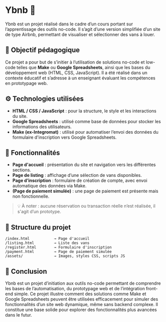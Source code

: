 # Ybnb 🚌

Ybnb est un projet réalisé dans le cadre d’un cours portant sur l’apprentissage des outils no-code. Il s’agit d’une version simplifiée d’un site de type Airbnb, permettant de visualiser et sélectionner des vans à louer.

## 🎯 Objectif pédagogique

Ce projet a pour but de s’initier à l’utilisation de solutions no-code et low-code telles que **Make** ou **Google Spreadsheets**, ainsi que les bases du développement web (HTML, CSS, JavaScript). Il a été réalisé dans un contexte éducatif et s’adresse à un enseignant évaluant les compétences en prototypage web.

## ⚙️ Technologies utilisées

- **HTML / CSS / JavaScript** : pour la structure, le style et les interactions du site.
- **Google Spreadsheets** : utilisé comme base de données pour stocker les informations des utilisateurs.
- **Make (ex-Integromat)** : utilisé pour automatiser l’envoi des données du formulaire d'inscription vers Google Spreadsheets.

## 🧩 Fonctionnalités

- **Page d'accueil** : présentation du site et navigation vers les différentes sections.
- **Page de listing** : affichage d’une sélection de vans disponibles.
- **Page d’inscription** : formulaire de création de compte, avec envoi automatique des données via Make.
- **(Page de paiement simulée)** : une page de paiement est présente mais non fonctionnelle.

> 💡 À noter : aucune réservation ou transaction réelle n’est réalisée, il s'agit d’un prototype.

## 📁 Structure du projet

```
/index.html           → Page d'accueil
/listing.html         → Liste des vans
/register.html        → Formulaire d'inscription
/payment.html         → Page de paiement simulée
/assets/              → Images, styles CSS, scripts JS
```

## 📝 Conclusion

Ybnb est un projet d’initiation aux outils no-code permettant de comprendre les bases de l’automatisation, du prototypage web et de l’intégration front-end simple. Ce projet illustre comment des solutions comme Make et Google Spreadsheets peuvent être utilisées efficacement pour simuler des fonctionnalités d’un site web dynamique, même sans backend complexe. Il constitue une base solide pour explorer des fonctionnalités plus avancées dans le futur.

